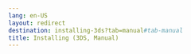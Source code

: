 ```yaml
---
lang: en-US
layout: redirect
destination: installing-3ds?tab=manual#tab-manual
title: Installing (3DS, Manual)
---
```


